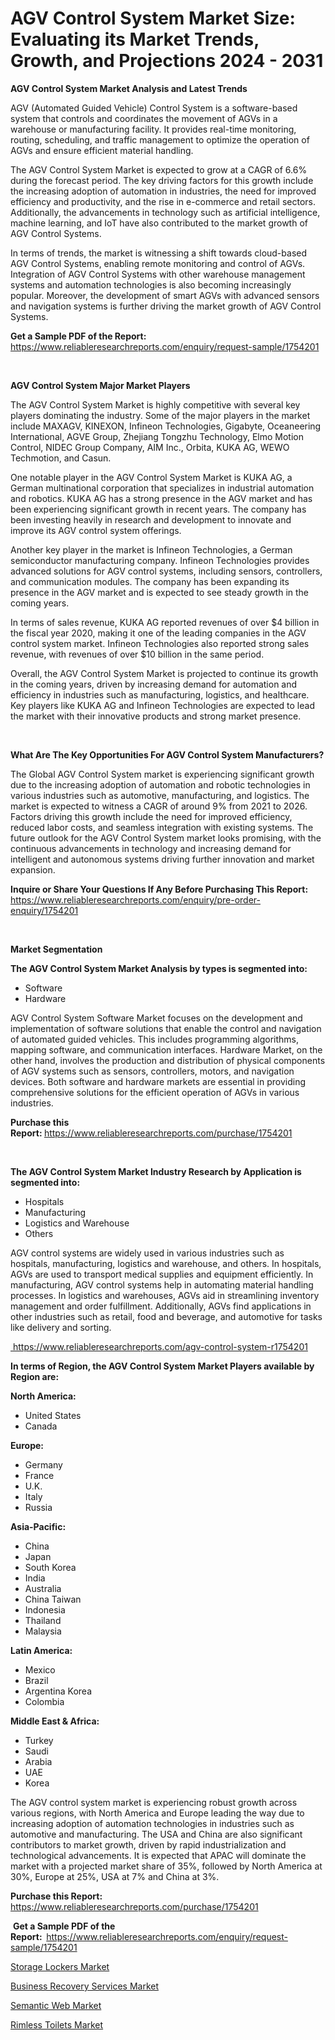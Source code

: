 <p><h1>AGV Control System Market Size: Evaluating its Market Trends, Growth, and Projections 2024 - 2031</h1></p><p><strong>AGV Control System Market Analysis and Latest Trends</strong></p>
<p><p>AGV (Automated Guided Vehicle) Control System is a software-based system that controls and coordinates the movement of AGVs in a warehouse or manufacturing facility. It provides real-time monitoring, routing, scheduling, and traffic management to optimize the operation of AGVs and ensure efficient material handling.</p><p>The AGV Control System Market is expected to grow at a CAGR of 6.6% during the forecast period. The key driving factors for this growth include the increasing adoption of automation in industries, the need for improved efficiency and productivity, and the rise in e-commerce and retail sectors. Additionally, the advancements in technology such as artificial intelligence, machine learning, and IoT have also contributed to the market growth of AGV Control Systems.</p><p>In terms of trends, the market is witnessing a shift towards cloud-based AGV Control Systems, enabling remote monitoring and control of AGVs. Integration of AGV Control Systems with other warehouse management systems and automation technologies is also becoming increasingly popular. Moreover, the development of smart AGVs with advanced sensors and navigation systems is further driving the market growth of AGV Control Systems.</p></p>
<p><strong>Get a Sample PDF of the Report:&nbsp;</strong> <a href="https://www.reliableresearchreports.com/enquiry/request-sample/1754201">https://www.reliableresearchreports.com/enquiry/request-sample/1754201</a></p>
<p>&nbsp;</p>
<p><strong>AGV Control System Major Market Players</strong></p>
<p><p>The AGV Control System Market is highly competitive with several key players dominating the industry. Some of the major players in the market include MAXAGV, KINEXON, Infineon Technologies, Gigabyte, Oceaneering International, AGVE Group, Zhejiang Tongzhu Technology, Elmo Motion Control, NIDEC Group Company, AIM Inc., Orbita, KUKA AG, WEWO Techmotion, and Casun.</p><p>One notable player in the AGV Control System Market is KUKA AG, a German multinational corporation that specializes in industrial automation and robotics. KUKA AG has a strong presence in the AGV market and has been experiencing significant growth in recent years. The company has been investing heavily in research and development to innovate and improve its AGV control system offerings.</p><p>Another key player in the market is Infineon Technologies, a German semiconductor manufacturing company. Infineon Technologies provides advanced solutions for AGV control systems, including sensors, controllers, and communication modules. The company has been expanding its presence in the AGV market and is expected to see steady growth in the coming years.</p><p>In terms of sales revenue, KUKA AG reported revenues of over $4 billion in the fiscal year 2020, making it one of the leading companies in the AGV control system market. Infineon Technologies also reported strong sales revenue, with revenues of over $10 billion in the same period.</p><p>Overall, the AGV Control System Market is projected to continue its growth in the coming years, driven by increasing demand for automation and efficiency in industries such as manufacturing, logistics, and healthcare. Key players like KUKA AG and Infineon Technologies are expected to lead the market with their innovative products and strong market presence.</p></p>
<p>&nbsp;</p>
<p><strong>What Are The Key Opportunities For AGV Control System Manufacturers?</strong></p>
<p><p>The Global AGV Control System market is experiencing significant growth due to the increasing adoption of automation and robotic technologies in various industries such as automotive, manufacturing, and logistics. The market is expected to witness a CAGR of around 9% from 2021 to 2026. Factors driving this growth include the need for improved efficiency, reduced labor costs, and seamless integration with existing systems. The future outlook for the AGV Control System market looks promising, with the continuous advancements in technology and increasing demand for intelligent and autonomous systems driving further innovation and market expansion.</p></p>
<p><strong>Inquire or Share Your Questions If Any Before Purchasing This Report:</strong> <a href="https://www.reliableresearchreports.com/enquiry/pre-order-enquiry/1754201">https://www.reliableresearchreports.com/enquiry/pre-order-enquiry/1754201</a></p>
<p>&nbsp;</p>
<p><strong>Market Segmentation</strong></p>
<p><strong>The AGV Control System Market Analysis by types is segmented into:</strong></p>
<p><ul><li>Software</li><li>Hardware</li></ul></p>
<p><p>AGV Control System Software Market focuses on the development and implementation of software solutions that enable the control and navigation of automated guided vehicles. This includes programming algorithms, mapping software, and communication interfaces. Hardware Market, on the other hand, involves the production and distribution of physical components of AGV systems such as sensors, controllers, motors, and navigation devices. Both software and hardware markets are essential in providing comprehensive solutions for the efficient operation of AGVs in various industries.</p></p>
<p><strong>Purchase this Report:&nbsp;</strong><a href="https://www.reliableresearchreports.com/purchase/1754201">https://www.reliableresearchreports.com/purchase/1754201</a></p>
<p>&nbsp;</p>
<p><strong>The AGV Control System Market Industry Research by Application is segmented into:</strong></p>
<p><ul><li>Hospitals</li><li>Manufacturing</li><li>Logistics and Warehouse</li><li>Others</li></ul></p>
<p><p>AGV control systems are widely used in various industries such as hospitals, manufacturing, logistics and warehouse, and others. In hospitals, AGVs are used to transport medical supplies and equipment efficiently. In manufacturing, AGV control systems help in automating material handling processes. In logistics and warehouses, AGVs aid in streamlining inventory management and order fulfillment. Additionally, AGVs find applications in other industries such as retail, food and beverage, and automotive for tasks like delivery and sorting.</p></p>
<p><a href="https://www.reliableresearchreports.com/agv-control-system-r1754201">&nbsp;https://www.reliableresearchreports.com/agv-control-system-r1754201</a></p>
<p><strong>In terms of Region, the AGV Control System Market Players available by Region are:</strong></p>
<p>
    <p> <strong> North America: </strong>
        <ul>
            <li>United States</li>
            <li>Canada</li>
        </ul>
        </p> 
    <p> <strong> Europe: </strong>
        <ul>
            <li>Germany</li>
            <li>France</li>
            <li>U.K.</li>
            <li>Italy</li>
            <li>Russia</li>
        </ul>
        </p> 
    <p> <strong> Asia-Pacific: </strong>
        <ul>
            <li>China</li>
            <li>Japan</li>
            <li>South Korea</li>
            <li>India</li>
            <li>Australia</li>
            <li>China Taiwan</li>
            <li>Indonesia</li>
            <li>Thailand</li>
            <li>Malaysia</li>
        </ul>
        </p> 
    <p> <strong> Latin America: </strong>
        <ul>
            <li>Mexico</li>
            <li>Brazil</li>
            <li>Argentina Korea</li>
            <li>Colombia</li>
        </ul>
        </p> 
    <p> <strong> Middle East & Africa: </strong>
        <ul>
            <li>Turkey</li>
            <li>Saudi</li>
            <li>Arabia</li>
            <li>UAE</li>
            <li>Korea</li>
        </ul>
    </p>
    </p>
<p><p>The AGV control system market is experiencing robust growth across various regions, with North America and Europe leading the way due to increasing adoption of automation technologies in industries such as automotive and manufacturing. The USA and China are also significant contributors to market growth, driven by rapid industrialization and technological advancements. It is expected that APAC will dominate the market with a projected market share of 35%, followed by North America at 30%, Europe at 25%, USA at 7% and China at 3%.</p></p>
<p><strong>Purchase this Report: </strong><a href="https://www.reliableresearchreports.com/purchase/1754201">https://www.reliableresearchreports.com/purchase/1754201</a></p>
<p>&nbsp;<strong>Get a Sample PDF of the Report:&nbsp;&nbsp;</strong><a href="https://www.reliableresearchreports.com/enquiry/request-sample/1754201">https://www.reliableresearchreports.com/enquiry/request-sample/1754201</a></p>
<p><strong></strong></p>
<p><p><a href="https://issuu.com/reportprime-2/docs/storage-lockers-market-size-2030.pptx">Storage Lockers Market</a></p><p><a href="https://github.com/nicholepatriciadoylenwnrjr0/Market-Research-Report-List-2/blob/main/business-recovery-services-market.md">Business Recovery Services Market</a></p><p><a href="https://github.com/gamblestampleyjenny50m5sl6/Market-Research-Report-List-2/blob/main/semantic-web-market.md">Semantic Web Market</a></p><p><a href="https://issuu.com/reportprime-2/docs/rimless-toilets-market-size-2030.pptx">Rimless Toilets Market</a></p></p>